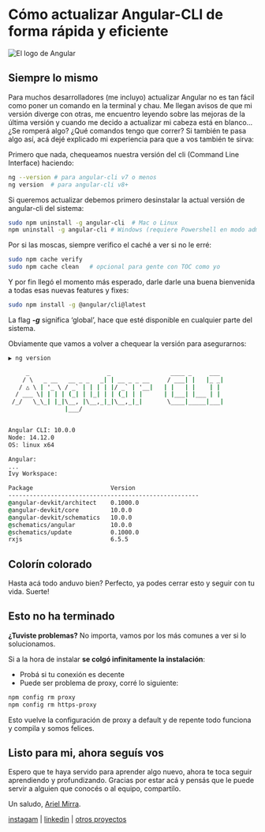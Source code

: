 # Cómo actualizar Angular-CLI de forma rápida y eficiente

![El logo de Angular](https://miro.medium.com/max/990/1*Oc2PsJ-QKOUG2I8J3HNmWQ.png)

## Siempre lo mismo
Para muchos desarrolladores (me incluyo) actualizar Angular no es tan fácil como poner un comando en la terminal y chau. Me llegan avisos de que mi versión diverge con otras, me encuentro leyendo sobre las mejoras de la última versión y cuando me decido a actualizar mi cabeza está en blanco... ¿Se romperá algo? ¿Qué comandos tengo que correr? Si también te pasa algo así, acá dejé explicado mi experiencia para que a vos también te sirva:

Primero que nada, chequeamos nuestra versión del cli (Command Line Interface) haciendo:

```bash
ng --version # para angular-cli v7 o menos
ng version  # para angular-cli v8+
```

Si queremos actualizar debemos primero desinstalar la actual versión de angular-cli del sistema:

```bash
sudo npm uninstall -g angular-cli  # Mac o Linux
npm uninstall -g angular-cli # Windows (requiere Powershell en modo administrador)
```

Por si las moscas, siempre verifico el caché a ver si no le erré:

```bash
sudo npm cache verify
sudo npm cache clean   # opcional para gente con TOC como yo
```

Y por fin llegó el momento más esperado, darle darle una buena bienvenida a todas esas nuevas features y fixes:

```bash
sudo npm install -g @angular/cli@latest
```

La flag ***-g*** significa ‘global’, hace que esté disponible en cualquier parte del sistema.

Obviamente que vamos a volver a chequear la versión para asegurarnos:

```cmd
▶ ng version

     _                      _                 ____ _     ___
    / \   _ __   __ _ _   _| | __ _ _ __     / ___| |   |_ _|
   / △ \ | '_ \ / _` | | | | |/ _` | '__|   | |   | |    | |
  / ___ \| | | | (_| | |_| | | (_| | |      | |___| |___ | |
 /_/   \_\_| |_|\__, |\__,_|_|\__,_|_|       \____|_____|___|
                |___/


Angular CLI: 10.0.0
Node: 14.12.0
OS: linux x64

Angular:
...
Ivy Workspace:

Package                      Version
------------------------------------------------------
@angular-devkit/architect    0.1000.0
@angular-devkit/core         10.0.0
@angular-devkit/schematics   10.0.0
@schematics/angular          10.0.0
@schematics/update           0.1000.0
rxjs                         6.5.5
```

## Colorín colorado
Hasta acá todo anduvo bien? Perfecto, ya podes cerrar esto y seguir con tu vida. Suerte!

## Esto no ha terminado
**¿Tuviste problemas?** No importa, vamos por los más comunes a ver si lo solucionamos.

Si a la hora de instalar **se colgó infinitamente la instalación**:
- Probá si tu conexión es decente
- Puede ser problema de proxy, corré lo siguiente:

```bash
npm config rm proxy
npm config rm https-proxy
```

Esto vuelve la configuración de proxy a default y de repente todo funciona y compila y somos felices.

## Listo para mi, ahora seguís vos
Espero que te haya servido para aprender algo nuevo, ahora te toca seguir aprendiendo y profundizando. Gracias por estar acá y pensás que le puede servir a alguien que conocés o al equipo, compartilo.

Un saludo, [Ariel Mirra](https://linktr.ee/arielmirra).

[instagam](https://instagram.com/arielmirra) | [linkedin](https://linkedin.com/in/ariel-mirra) | [otros proyectos](https://linktr.ee/arielmirra)
